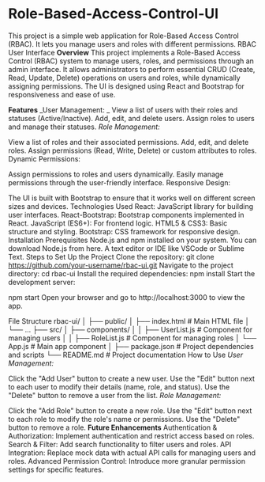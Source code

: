 # Role-Based-Access-Control-UI
This project is a simple web application for Role-Based Access Control (RBAC). It lets you manage users and roles with different permissions.
RBAC User Interface
**Overview**
This project implements a Role-Based Access Control (RBAC) system to manage users, roles, and permissions through an admin interface. It allows administrators to perform essential CRUD (Create, Read, Update, Delete) operations on users and roles, while dynamically assigning permissions. The UI is designed using React and Bootstrap for responsiveness and ease of use.

**Features**
_User Management:
_
View a list of users with their roles and statuses (Active/Inactive).
Add, edit, and delete users.
Assign roles to users and manage their statuses.
_Role Management:_

View a list of roles and their associated permissions.
Add, edit, and delete roles.
Assign permissions (Read, Write, Delete) or custom attributes to roles.
Dynamic Permissions:

Assign permissions to roles and users dynamically.
Easily manage permissions through the user-friendly interface.
Responsive Design:

The UI is built with Bootstrap to ensure that it works well on different screen sizes and devices.
Technologies Used
React: JavaScript library for building user interfaces.
React-Bootstrap: Bootstrap components implemented in React.
JavaScript (ES6+): For frontend logic.
HTML5 & CSS3: Basic structure and styling.
Bootstrap: CSS framework for responsive design.
Installation
Prerequisites
Node.js and npm installed on your system. You can download Node.js from here.
A text editor or IDE like VSCode or Sublime Text.
Steps to Set Up the Project
Clone the repository:
git clone https://github.com/your-username/rbac-ui.git
Navigate to the project directory:
cd rbac-ui
Install the required dependencies:
npm install
Start the development server:

npm start
Open your browser and go to http://localhost:3000 to view the app.

File Structure
rbac-ui/
│
├── public/
│   ├── index.html         # Main HTML file
│   └── ...
├── src/
│   ├── components/
│   │   ├── UserList.js    # Component for managing users
│   │   ├── RoleList.js    # Component for managing roles
│   └── App.js             # Main app component
│
├── package.json           # Project dependencies and scripts
└── README.md              # Project documentation
How to Use
_User Management:_

Click the "Add User" button to create a new user.
Use the "Edit" button next to each user to modify their details (name, role, and status).
Use the "Delete" button to remove a user from the list.
_Role Management:_

Click the "Add Role" button to create a new role.
Use the "Edit" button next to each role to modify the role's name or permissions.
Use the "Delete" button to remove a role.
**Future Enhancements**
Authentication & Authorization: Implement authentication and restrict access based on roles.
Search & Filter: Add search functionality to filter users and roles.
API Integration: Replace mock data with actual API calls for managing users and roles.
Advanced Permission Control: Introduce more granular permission settings for specific features.
